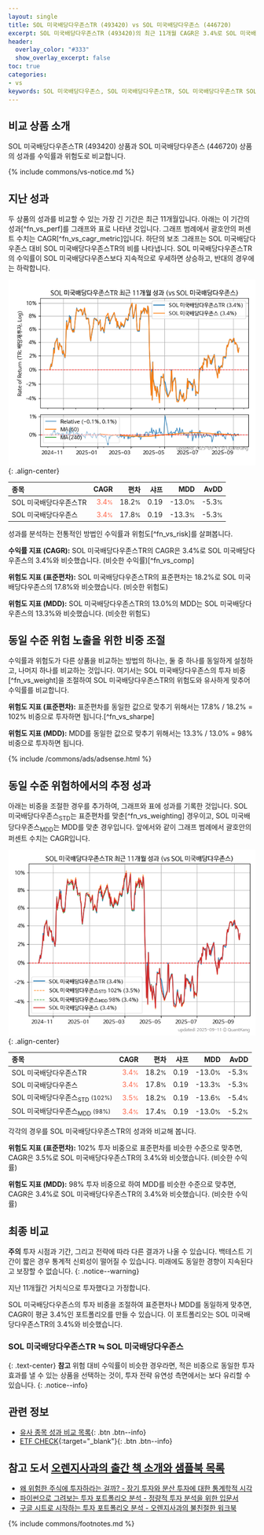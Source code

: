 ```yaml
---
layout: single
title: SOL 미국배당다우존스TR (493420) vs SOL 미국배당다우존스 (446720)
excerpt: SOL 미국배당다우존스TR (493420)의 최근 11개월 CAGR은 3.4%로 SOL 미국배당다우존스 (446720)의 3.4%와 비슷했습니다.
header:
  overlay_color: "#333"
  show_overlay_excerpt: false
toc: true
categories:
- vs
keywords: SOL 미국배당다우존스, SOL 미국배당다우존스TR, SOL 미국배당다우존스TR SOL 미국배당다우존스 비교, 493420, 446720, 493420 493420 비교
---
```


## 비교 상품 소개


SOL 미국배당다우존스TR (493420) 상품과 SOL 미국배당다우존스 (446720) 상품의 성과를 수익률과 위험도로 비교합니다.





{% include commons/vs-notice.md %}

## 지난 성과

두 상품의 성과를 비교할 수 있는 가장 긴 기간은 최근 11개월입니다. 아래는 이 기간의 성과[^fn_vs_perf]를 그래프와 표로 나타낸 것입니다.
그래프 범례에서 괄호안의 퍼센트 수치는 CAGR[^fn_vs_cagr_metric]입니다.
하단의 보조 그래프는 SOL 미국배당다우존스 대비 SOL 미국배당다우존스TR의 비를 나타냅니다.
SOL 미국배당다우존스TR의 수익률이 SOL 미국배당다우존스보다 지속적으로 우세하면 상승하고, 반대의 경우에는 하락합니다.

![SOL 미국배당다우존스TR](/vs/images/493420-vs-446720_dual.png){: .align-center}

| **종목** | **CAGR** | **편차** | **샤프** | **MDD** | **AvDD** |
| :------------ | ------: | -----------: | -------: | ------: | -------: |
| SOL 미국배당다우존스TR | <span style="color: tomato">3.4<small>%</small></span> | 18.2<small>%</small> | 0.19 | -13.0<small>%</small> | -5.3<small>%</small> |
| SOL 미국배당다우존스 | <span style="color: tomato">3.4<small>%</small></span> | 17.8<small>%</small> | 0.19 | -13.3<small>%</small> | -5.3<small>%</small> |

<!-- more -->


성과를 분석하는 전통적인 방법인 수익률과 위험도[^fn_vs_risk]를 살펴봅니다.

**수익률 지표 (CAGR):** SOL 미국배당다우존스TR의 CAGR은 3.4%로 SOL 미국배당다우존스의 3.4%와 비슷했습니다. (비슷한 수익률)[^fn_vs_comp]

**위험도 지표 (표준편차):** SOL 미국배당다우존스TR의 표준편차는 18.2%로 SOL 미국배당다우존스의 17.8%와 비슷했습니다. (비슷한 위험도)

**위험도 지표 (MDD):** SOL 미국배당다우존스TR의 13.0%의 MDD는 SOL 미국배당다우존스의 13.3%와 비슷했습니다. (비슷한 위험도)



## 동일 수준 위험 노출을 위한 비중 조절

수익률과 위험도가 다른 상품을 비교하는 방법의 하나는, 둘 중 하나를 동일하게 설정하고, 나머지 하나를 비교하는 것입니다.
여기서는 SOL 미국배당다우존스의 투자 비중[^fn_vs_weight]을 조절하여 SOL 미국배당다우존스TR의 위험도와 유사하게 맞추어 수익률를 비교합니다.

**위험도 지표 (표준편차):** 표준편차를 동일한 값으로 맞추기 위해서는 17.8% / 18.2% = 102% 비중으로 투자하면 됩니다.[^fn_vs_sharpe]

**위험도 지표 (MDD):** MDD를 동일한 값으로 맞추기 위해서는 13.3% / 13.0% = 98% 비중으로 투자하면 됩니다.


{% include /commons/ads/adsense.html %}



## 동일 수준 위험하에서의 추정 성과

아래는 비중을 조절한 경우를 추가하여, 그래프와 표에 성과를 기록한 것입니다.
SOL 미국배당다우존스<sub>STD</sub>는 표준편차를 맞춘[^fn_vs_weighting] 경우이고, SOL 미국배당다우존스<sub>MDD</sub>는 MDD를 맞춘 경우입니다.
앞에서와 같이 그래프 범례에서 괄호안의 퍼센트 수치는 CAGR입니다.


![SOL 미국배당다우존스TR](/vs/images/493420-vs-446720.png){: .align-center}



| **종목** | **CAGR** | **편차** | **샤프** | **MDD** | **AvDD** |
| :------------ | ------: | -----------: | -------: | ------: | -------: |
| SOL 미국배당다우존스TR | <span style="color: tomato">3.4<small>%</small></span> | 18.2<small>%</small> | 0.19 | -13.0<small>%</small> | -5.3<small>%</small> |
| SOL 미국배당다우존스 | <span style="color: tomato">3.4<small>%</small></span> | 17.8<small>%</small> | 0.19 | -13.3<small>%</small> | -5.3<small>%</small> |
| SOL 미국배당다우존스<sub>STD</sub> <small>(102%)</small> | <span style="color: tomato">3.5<small>%</small></span> | 18.2<small>%</small> | 0.19 | -13.6<small>%</small> | -5.4<small>%</small> |
| SOL 미국배당다우존스<sub>MDD</sub> <small>(98%)</small> | <span style="color: tomato">3.4<small>%</small></span> | 17.4<small>%</small> | 0.19 | -13.0<small>%</small> | -5.2<small>%</small> |



각각의 경우를 SOL 미국배당다우존스TR의 성과와 비교해 봅니다.

**위험도 지표 (표준편차):** 102% 투자 비중으로 표준편차를 비슷한 수준으로 맞추면, CAGR은 3.5%로 SOL 미국배당다우존스TR의 3.4%와 비슷했습니다. (비슷한 수익률)

**위험도 지표 (MDD):** 98% 투자 비중으로 하여 MDD를 비슷한 수준으로 맞추면, CAGR은 3.4%로 SOL 미국배당다우존스TR의 3.4%와 비슷했습니다. (비슷한 수익률)




## 최종 비교

**주의** 투자 시점과 기간, 그리고 전략에 따라 다른 결과가 나올 수 있습니다. 백테스트 기간이 짧은 경우 통계적 신뢰성이 떨어질 수 있습니다. 미래에도 동일한 경향이 지속된다고 보장할 수 없습니다.
{: .notice--warning}

지난 11개월간 거치식으로 투자했다고 가정합니다.

SOL 미국배당다우존스의 투자 비중을 조절하여 표준편차나 MDD를 동일하게 맞추면, CAGR이 평균 3.4%인 포트폴리오를 만들 수 있습니다.
이 포트폴리오는 SOL 미국배당다우존스TR의 3.4%와 비슷했습니다.

### SOL 미국배당다우존스TR ≒ SOL 미국배당다우존스
{: .text-center}
**참고** 위험 대비 수익률이 비슷한 경우라면, 적은 비중으로 동일한 투자 효과를 낼 수 있는 상품을 선택하는 것이, 투자 전략 유연성 측면에서는 보다 유리할 수 있습니다.
{: .notice--info}


## 관련 정보

- [유사 종목 성과 비교 목록](/vs/){: .btn .btn--info}
- [ETF CHECK](https://www.etfcheck.co.kr/mobile/etpitem/446720/compare?compCode%5B%5D=493420){:target="_blank"}{: .btn .btn--info}


## 참고 도서 [오렌지사과의 출간 책 소개와 샘플북 목록](https://kongdori.tistory.com/691)

- [왜 위험한 주식에 투자하라는 걸까? - 장기 투자와 분산 투자에 대한 통계학적 시각](https://kongdori.tistory.com/421)
- [파이썬으로 그려보는 투자 포트폴리오 분석  - 정량적 투자 분석을 위한 입문서](https://kongdori.tistory.com/643)
- [구글 시트로 시작하는 투자 포트폴리오 분석 - 오렌지사과의 불친절한 워크북](https://kongdori.tistory.com/449)

{% include commons/footnotes.md %}